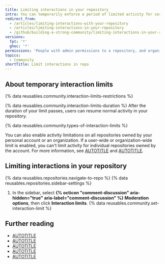 ```yaml
---
title: Limiting interactions in your repository
intro: You can temporarily enforce a period of limited activity for certain users on a public repository.
redirect_from:
  - /articles/limiting-interactions-with-your-repository
  - /articles/limiting-interactions-in-your-repository
  - /github/building-a-strong-community/limiting-interactions-in-your-repository
versions:
  fpt: '*'
  ghec: '*'
permissions: 'People with admin permissions to a repository, and organization moderators, can temporarily limit interactions in that repository.'
topics:
  - Community
shortTitle: Limit interactions in repo
---
```


## About temporary interaction limits

{% data reusables.community.interaction-limits-restrictions %}

{% data reusables.community.interaction-limits-duration %} After the duration of your limit passes, users can resume normal activity in your repository.

{% data reusables.community.types-of-interaction-limits %}

You can also enable activity limitations on all repositories owned by your personal account or an organization. If a user-wide or organization-wide limit is enabled, you can't limit activity for individual repositories owned by the account. For more information, see [AUTOTITLE](/communities/moderating-comments-and-conversations/limiting-interactions-for-your-personal-account) and [AUTOTITLE](/communities/moderating-comments-and-conversations/limiting-interactions-in-your-organization).

## Limiting interactions in your repository

{% data reusables.repositories.navigate-to-repo %}
{% data reusables.repositories.sidebar-settings %}
1. In the sidebar, select **{% octicon "comment-discussion" aria-hidden="true" aria-label="comment-discussion" %} Moderation options**, then click **Interaction limits**.
{% data reusables.community.set-interaction-limit %}

## Further reading

* [AUTOTITLE](/communities/maintaining-your-safety-on-github/reporting-abuse-or-spam)
* [AUTOTITLE](/organizations/managing-user-access-to-your-organizations-repositories/managing-repository-roles/managing-an-individuals-access-to-an-organization-repository)
* [AUTOTITLE](/account-and-profile/setting-up-and-managing-your-personal-account-on-github/managing-personal-account-settings/permission-levels-for-a-personal-account-repository)
* [AUTOTITLE](/organizations/managing-user-access-to-your-organizations-repositories/managing-repository-roles/repository-roles-for-an-organization)
* [AUTOTITLE](/organizations/managing-peoples-access-to-your-organization-with-roles/managing-moderators-in-your-organization)
